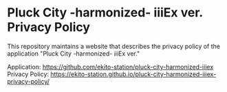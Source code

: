 # Pluck City -harmonized- iiiEx ver. Privacy Policy
This repository maintains a website that describes the privacy policy of the application "Pluck City -harmonized- iiiEx  ver."

Application: https://github.com/ekito-station/pluck-city-harmonized-iiiex  
Privacy Policy: https://ekito-station.github.io/pluck-city-harmonized-iiiex-privacy-policy/
